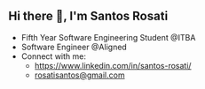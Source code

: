 ## Hi there 👋, I'm Santos Rosati

- Fifth Year Software Engineering Student @ITBA
- Software Engineer @Aligned
- Connect with me:
  - https://www.linkedin.com/in/santos-rosati/
  - rosatisantos@gmail.com
